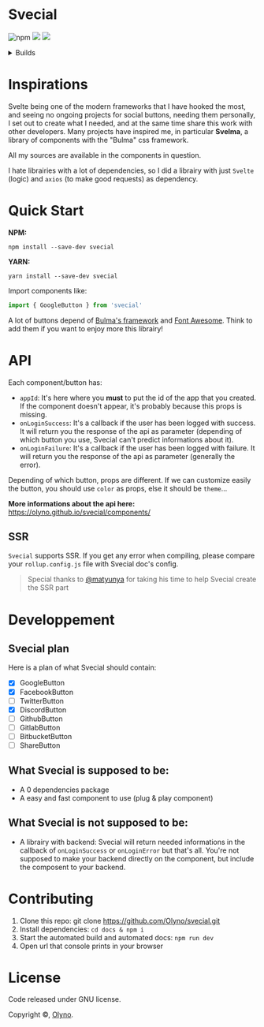 # Svecial

![npm](https://img.shields.io/npm/v/svecial.svg?style=for-the-badge) ![](https://img.shields.io/npm/dw/svecial.svg?style=for-the-badge) ![](https://img.shields.io/github/license/Olyno/svecial.svg?style=for-the-badge)

<details>
  <summary>Builds</summary>
  
  ![AppVeyor](https://img.shields.io/appveyor/ci/Olyno/svecial?style=for-the-badge&label=Appveyor%20build)
  ![Drone (cloud)](https://img.shields.io/drone/build/Olyno/svecial?style=for-the-badge&label=Drone%20build)
  ![Travis (.org)](https://img.shields.io/travis/Olyno/svecial?label=Travis%20Build&style=for-the-badge)
  
</details>

# Inspirations

Svelte being one of the modern frameworks that I have hooked the most, and seeing no ongoing projects for social buttons, needing them personally, I set out to create what I needed, and at the same time share this work with other developers.
Many projects have inspired me, in particular **Svelma**, a library of components with the "Bulma" css framework.

All my sources are available in the components in question.

I hate librairies with a lot of dependencies, so I did a librairy with just ``Svelte`` (logic) and ``axios`` (to make good requests) as dependency.

# Quick Start

**NPM:**
```
npm install --save-dev svecial
```

**YARN:**
```
yarn install --save-dev svecial
```

Import components like:

```js
import { GoogleButton } from 'svecial'
```

A lot of buttons depend of [Bulma's framework](https://bulma.io) and [Font Awesome](https://fontawesome.com). Think to add them if you want to enjoy more this librairy! 

# API

Each component/button has:

 - ``appId``: It's here where you **must** to put the id of the app that you created. If the component doesn't appear, it's probably because this props is missing.
 - ``onLoginSuccess``: It's a callback if the user has been logged with success. It will return you the response of the api as parameter (depending of which button you use, Svecial can't predict informations about it).
 - ``onLoginFailure``: It's a callback if the user has been logged with failure. It will return you the response of the api as parameter (generally the error).

Depending of which button, props are different. If we can customize easily the button, you should use ``color`` as props, else it should be ``theme``...

**More informations about the api here:** https://olyno.github.io/svecial/components/

## SSR

``Svecial`` supports SSR. If you get any error when compiling, please compare your ``rollup.config.js`` file with Svecial doc's config.

 > Special thanks to [@matyunya](https://github.com/matyunya) for taking his time to help Svecial create the SSR part

# Developpement

## Svecial plan

Here is a plan of what Svecial should contain:
 
  - [x] GoogleButton
  - [x] FacebookButton
  - [ ] TwitterButton
  - [x] DiscordButton
  - [ ] GithubButton
  - [ ] GitlabButton
  - [ ] BitbucketButton
  - [ ] ShareButton

## What Svecial is supposed to be:

 - A 0 dependencies package
 - A easy and fast component to use (plug & play component)

## What Svecial is not supposed to be:

 - A librairy with backend: Svecial will return needed informations in the callback of ``onLoginSuccess`` or ``onLoginError`` but that's all. You're not supposed to make your backend directly on the component, but include the composent to your backend. 

# Contributing

 1. Clone this repo: git clone https://github.com/Olyno/svecial.git
 2. Install dependencies: ``cd docs & npm i``
 3. Start the automated build and automated docs: ``npm run dev``
 4. Open url that console prints in your browser

# License

Code released under GNU license.

Copyright ©, [Olyno](https://github.com/Olyno).
